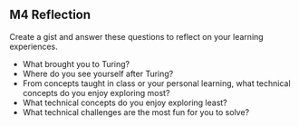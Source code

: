 ## M4 Reflection

Create a gist and answer these questions to reflect on your learning experiences.

* What brought you to Turing?
* Where do you see yourself after Turing?
* From concepts taught in class or your personal learning, what technical concepts do you enjoy exploring most?
* What technical concepts do you enjoy exploring least?
* What technical challenges are the most fun for you to solve?
